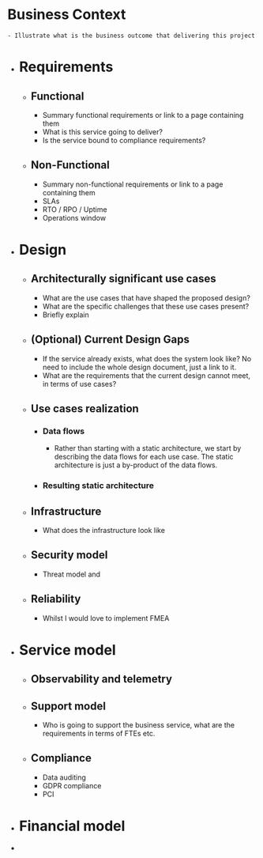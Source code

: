 # Business Context
	- Illustrate what is the business outcome that delivering this project
- # Requirements
	- ## Functional
		- Summary functional requirements or link to a page containing them
		- What is this service going to deliver?
		- Is the service bound to compliance requirements?
	- ## Non-Functional
		- Summary non-functional requirements or link to a page containing them
		- SLAs
		- RTO / RPO / Uptime
		- Operations window
- # Design
	- ## Architecturally significant use cases
		- What are the use cases that have shaped the proposed design?
		- What are the specific challenges that these use cases present?
		- Briefly explain
	- ## (Optional) Current Design Gaps
		- If the service already exists, what does the system look like? No need to include the whole design document, just a link to it.
		- What are the requirements that the current design cannot meet, in terms of use cases?
	- ## Use cases realization
		- ### Data flows
			- Rather than starting with a static architecture, we start by describing the data flows for each use case. The static architecture is just a by-product of the data flows.
		- ### Resulting static architecture
	- ## Infrastructure
		- What does the infrastructure look like
	- ## Security model
		- Threat model and
	- ## Reliability
		- Whilst I would love to implement FMEA
- # Service model
	- ## Observability and telemetry
	- ## Support model
		- Who is going to support the business service, what are the requirements in terms of FTEs etc.
	- ## Compliance
		- Data auditing
		- GDPR compliance
		- PCI
- # Financial model
-